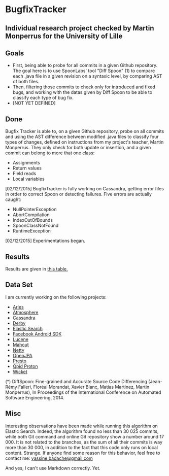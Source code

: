 BugfixTracker
=============

## Individual research project checked by Martin Monperrus for the University of Lille 



Goals
-----

* First, being able to probe for all commits in a given Github repository. The goal here is to use SpoonLabs'
tool "Diff Spoon" (1) to compare each .java file in a given revision on a syntaxic level, by comparing AST of both files.
* Then, filtering those commits to check only for introduced and fixed bugs, and working
  with the datas given by Diff Spoon to be able to classify each type of bug fix. 
* [NOT YET DEFINED]
        


Done
----
Bugfix Tracker is able to, on a given Github repository, probe on all commits and using the
AST difference between modified .java files to classify four types of changes, defined on
instructions from my project's teacher, Martin Monperrus. They only check for both update or
insertion, and a given commit can belong to more that one class:
   - Assignments
   - Return values
   - Field reads
   - Local variables
        
        
[02/12/2015] BugfixTracker is fully working on Cassandra, getting error files in order to correct
Spoon or detecting failures. Five errors are actually caught:
   - NullPointerException
   - AbortCompilation
   - IndexOutOfBounds
   - SpoonClassNotFound
   - RuntimeException
   		
[02/12/2015] Experimentations began.
    
    
    
Results
-------
Results are given in [this table.](https://github.com/VaubanParty/BugfixTracker/blob/master/results/table.md)
    
   
Data Set
--------
I am currently working on the following projects:

* [Aries](https://github.com/apache/aries)
* [Atmosphere](https://github.com/Atmosphere/atmosphere)
* [Cassandra](https://github.com/apache/cassandra)
* [Derby](https://github.com/apache/derby)
* [Elastic Search](https://github.com/elastic/elasticsearch)
* [Facebook Android SDK](https://github.com/facebook/facebook-android-sdk)
* [Lucene](https://github.com/apache/lucene-solr)
* [Mahout](https://github.com/apache/mahout)
* [Netty](https://github.com/netty/netty)
* [OpenJPA](https://github.com/apache/openjpa)
* [Presto](https://github.com/facebook/presto)
* [Qpid Proton](https://github.com/apache/qpid-proton)
* [Wicket](https://github.com/apache/wicket)
    

        
(*) DiffSpoon: Fine-grained and Accurate Source Code Differencing (Jean-Rémy Falleri, Floréal Morandat,
Xavier Blanc, Matias Martinez, Martin Monperrus), In Proceedings of the International Conference on
Automated Software Engineering, 2014.



Misc
----
Interesting observations have been made while running this algorithm on Elastic Search. Indeed, the algorithm
found no less than 30 025 commits, while both Git command and online Git repository show a number around 17 000.
It is not related to the branches, as the sum of all their commits is way more than 30 000, in addition to the
fact that this code only runs on local content. Strange.
If anyone find some reason for this behavior, feel free to contact me:
	yassine.badache@gmail.com
	
	
And yes, I can't use Markdown correctly. Yet.
